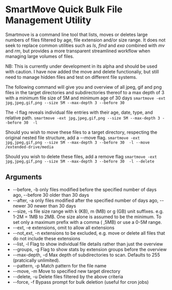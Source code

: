 # SmartMove Quick Bulk File Management Utility

Smartmove is a command line tool that lists, moves or deletes large numbers of files filtered by age, file extension and/or size range.
It does not seek to replace common utilities such as _ls_, _find_ and _exa_ combined with _mv_ and _rm_, but provides a more transparent streamlined workflow when managing large volumes of files.

NB: This is currently under development in its alpha and should be used with caution. I have now added the move and delete functionaliy, but still need to manage hidden files and test on different file systems.

The following command will give you and overview of all jpeg, gif and png files in the target directories and subdirectories thereof to a max depth of 3 with a minimum file size of 5M and minimum age of 30 days
`smartmove -ext jpg,jpeg,gif,png --size 5M --max-depth 3 --before 30`

The -l flag reveals individual file entries with their age, date, type, and relative path.
`smartmove -ext jpg,jpeg,gif,png --size 5M --max-depth 3 --before 30  -l`

Should you wish to move these files to a target directory, respecting the original nested file structure, add a --move flag.
`smartmove -ext jpg,jpeg,gif,png --size 5M --max-depth 3 --before 30  -l --move /extended-drive/media`

Should you wish to delete these files, add a remove flag
`smartmove -ext jpg,jpeg,gif,png --size 5M --max-depth 3 --before 30  -l --delete`

## Arguments

- --before, -b only files modified before the specified number of days ago, --before 30 older than 30 days
- --after, -a only files modified after the specified number of days ago, --newer 30 newer than 30 days
- --size, -s file size range with k (KB), m (MB) or g (GB) unit suffixes. e.g. 1-2M = 1MB to 2MB. One size alone is assumed to be the minimum. To set only a maximum prefix with a comma ( ,5MB) or use a 0-5M range.
- --ext, -e extensions, omit to allow all extensions
- --not_ext, -n extensions to be excluded, e.g. move or delete all files that do not include these extensions
- --list, -l Flag to show individual file details rather than just the overview
- --groups, -g Flag to show stats by extension groups before the overview
- --max-depth, -d Max depth of subdirectories to scan. Defaults to 255 (pratcically unlimited).
- --pattern, -p Match pattern for the file name
- --move, -m Move to specified new target directory
- --delete, -u Delete files filtered by the above criteria
- --force, -f Bypass prompt for bulk deletion (useful for cron jobs)
